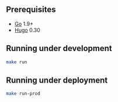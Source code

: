 ## Prerequisites
* [Go](https://golang.org/dl/) 1.9+
* [Hugo](https://github.com/gohugoio/hugo#choose-how-to-install) 0.30

## Running under development
```bash
make run
```

## Running under deployment
```bash
make run-prod
```